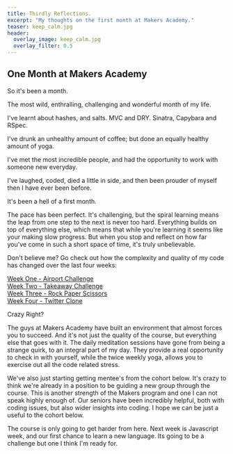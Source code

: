 ```yaml
---
title: Thirdly Reflections.
excerpt: "My thoughts on the first month at Makers Academy."
teaser: keep_calm.jpg
header:
  overlay_image: keep_calm.jpg
  overlay_filter: 0.5
---
```

## One Month at Makers Academy
So it's been a month.

The most wild, enthralling, challenging and wonderful month of my life.

I've learnt about hashes, and salts. MVC and DRY. Sinatra, Capybara and RSpec.

I've drunk an unhealthy amount of coffee; but done an equally healthy amount of yoga.

I've met the most incredible people, and had the opportunity to work with someone new everyday.

I've laughed, coded, died a little in side, and then been prouder of myself then I have ever been before.

It's been a hell of a first month.

The pace has been perfect. It's challenging, but the spiral learning means the leap from one step to the next is never too hard. Everything builds on top of everything else, which means that while you're learning it seems like your making slow progress. But when you stop and reflect on how far you've come in such a short space of time, it's truly unbelievable.

Don't believe me? Go check out how the complexity and quality of my code has changed over the last four weeks:

[Week One - Airport Challenge](https://github.com/TomStuart92/airport_challenge)   
[Week Two - Takeaway Challenge](https://github.com/TomStuart92/takeaway-challenge)   
[Week Three - Rock Paper Scissors](https://github.com/TomStuart92/rps-challenge)   
[Week Four - Twitter Clone](https://github.com/TomStuart92/chitter-challenge)   

Crazy Right?

The guys at Makers Academy have built an environment that almost forces you to succeed. And it's not just the quality of the course, but everything else that goes with it. The daily meditation sessions have gone from being a strange quirk, to an integral part of my day. They provide a real opportunity to check in with yourself, while the twice weekly yoga, allows you to exercise out all the code related stress.

We've also just starting getting mentee's from the cohort below. It's crazy to think we're already in a position to be guiding a new group through the course. This is another strength of the Makers program and one I can not speak highly enough of. Our seniors have been incredibly helpful, both with coding issues, but also wider insights into coding. I hope we can be just a useful to the cohort below.

The course is only going to get harder from here. Next week is Javascript week, and our first chance to learn a new language. Its going to be a challenge but one I think I'm ready for.
